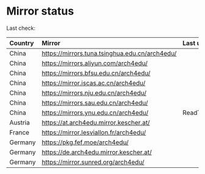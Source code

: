 <script src="./time.js"></script>
# Mirror status
Last check: <script type="text/javascript">localize(1688512815.7042704);</script>

|Country|Mirror|Last update|
|:------|:-----|:----------|
|China|https://mirrors.tuna.tsinghua.edu.cn/arch4edu/|<script type="text/javascript">localize(1688452589);</script>|
|China|https://mirrors.aliyun.com/arch4edu/|<script type="text/javascript">localize(1688452589);</script>|
|China|https://mirrors.bfsu.edu.cn/arch4edu/|<script type="text/javascript">localize(1688452589);</script>|
|China|https://mirror.iscas.ac.cn/arch4edu/|<script type="text/javascript">localize(1688452589);</script>|
|China|https://mirrors.nju.edu.cn/arch4edu/|<script type="text/javascript">localize(1688366114);</script>|
|China|https://mirrors.sau.edu.cn/arch4edu/|<script type="text/javascript">localize(1688452589);</script>|
|China|https://mirrors.ynu.edu.cn/arch4edu/|ReadTimeout|
|Austria|https://at.arch4edu.mirror.kescher.at/|<script type="text/javascript">localize(1688452589);</script>|
|France|https://mirror.lesviallon.fr/arch4edu/|<script type="text/javascript">localize(1688452589);</script>|
|Germany|https://pkg.fef.moe/arch4edu/|<script type="text/javascript">localize(1688452589);</script>|
|Germany|https://de.arch4edu.mirror.kescher.at/|<script type="text/javascript">localize(1688452589);</script>|
|Germany|https://mirror.sunred.org/arch4edu/|<script type="text/javascript">localize(1688452589);</script>|

<script src="./tablefilter/tablefilter.js"></script>
<script src="./table.js"></script>